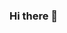 ### Hi there 👋

<!--
**KlaporeDevs/KlaporeDevs** is a ✨ _special_ ✨ repository because its `README.md` (this file) appears on your GitHub profile.

Here are some ideas to get you started:

- 🔭 I’m currently working on Second Project
- 🌱 I’m currently learning Java
- 👯 I’m looking to collaborate on Projects
- 🤔 I’m looking for help with Coding Improvements
- 💬 Ask me about Life
- 📫 How to reach me:Janrich Natavio Verbo
- 😄 Pronouns:He/Him
- ⚡ Fun fact: I'm Happy
-->
